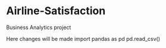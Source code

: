 # Airline-Satisfaction
Business Analytics project

Here changes will be made
import pandas as pd 
pd.read_csv()

